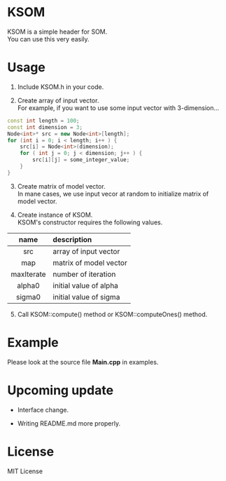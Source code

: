 # KSOM
KSOM is a simple header for SOM.  
You can use this very easily.

# Usage
1. Include KSOM.h in your code.  

2. Create array of input vector.  
For example, if you want to use some input vector with 3-dimension...   
```cpp
const int length = 100;
const int dimension = 3;
Node<int>* src = new Node<int>[length];
for (int i = 0; i < length; i++ ) {
    src[i] = Node<int>(dimension);
    for ( int j = 0; j < dimension; j++ ) {
        src[i][j] = some_integer_value;
    }
}
```

3. Create matrix of model vector.   
In mane cases, we use input vecor at random to initialize matrix of model vector.  

4. Create instance of KSOM.  
KSOM's constructor requires the following values.    

| name | description |
|:-----: |:----- |
| src | array of input vector |
| map | matrix of model vector |
| maxIterate | number of iteration |
| alpha0 | initial value of alpha |
| sigma0 | initial value of sigma |

5. Call KSOM::compute() method or KSOM::computeOnes() method.

# Example
Please look at the source file **Main.cpp** in examples.  

# Upcoming update
* Interface change.  

* Writing README.md more properly.  
    
# License
MIT License  
